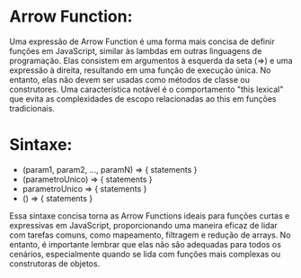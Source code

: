 # Arrow Function:

Uma expressão de Arrow Function é uma forma mais concisa de definir funções em JavaScript, similar às lambdas em outras linguagens de programação. Elas consistem em argumentos à esquerda da seta (=>) e uma expressão à direita, resultando em uma função de execução única. No entanto, elas não devem ser usadas como métodos de classe ou construtores. Uma característica notável é o comportamento "this lexical" que evita as complexidades de escopo relacionadas ao this em funções tradicionais.
# Sintaxe:

- (param1, param2, …, paramN) => { statements }
- (parametroUnico) => { statements }
- parametroUnico => { statements }
- () => { statements }

Essa sintaxe concisa torna as Arrow Functions ideais para funções curtas e expressivas em JavaScript, proporcionando uma maneira eficaz de lidar com tarefas comuns, como mapeamento, filtragem e redução de arrays. No entanto, é importante lembrar que elas não são adequadas para todos os cenários, especialmente quando se lida com funções mais complexas ou construtoras de objetos.